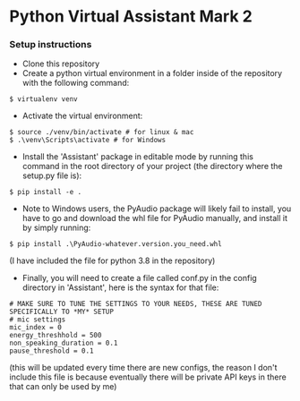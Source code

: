 # Python Virtual Assistant Mark 2 #

### Setup instructions ###
- Clone this repository
- Create a python virtual environment in a folder inside of the repository with the following command:
```
$ virtualenv venv
```
- Activate the virtual environment:
```
$ source ./venv/bin/activate # for linux & mac
$ .\venv\Scripts\activate # for Windows
```
- Install the 'Assistant' package in editable mode by running this command in the root directory of your project (the directory where the setup.py file is):
```
$ pip install -e .
```
- Note to Windows users, the PyAudio package will likely fail to install, you have to go and download the whl file for PyAudio manually, and install it by simply running:
```
$ pip install .\PyAudio-whatever.version.you_need.whl 
```
(I have included the file for python 3.8 in the repository)
- Finally, you will need to create a file called conf.py in the config directory in 'Assistant', here is the syntax for that file:
```
# MAKE SURE TO TUNE THE SETTINGS TO YOUR NEEDS, THESE ARE TUNED SPECIFICALLY TO *MY* SETUP
# mic settings 
mic_index = 0
energy_threshhold = 500
non_speaking_duration = 0.1
pause_threshold = 0.1
```
(this will be updated every time there are new configs, the reason I don't include this file is because eventually there will be private API keys in there that can only be used by me)